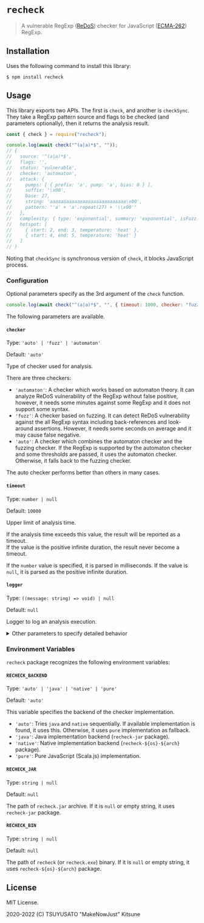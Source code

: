 # `recheck`

> A vulnerable RegExp ([ReDoS][]) checker for JavaScript ([ECMA-262][]) RegExp.

[redos]: https://en.wikipedia.org/wiki/ReDoS
[ecma-262]: https://www.ecma-international.org/ecma-262/11.0/index.html#title

## Installation

Uses the following command to install this library:

```console
$ npm install recheck
```

## Usage

This library exports two APIs. The first is `check`, and another is `checkSync`.
They take a RegExp pattern source and flags to be checked (and parameters optionally),
then it returns the analysis result.

```javascript
const { check } = require("recheck");

console.log(await check("^(a|a)*$", ""));
// {
//   source: '^(a|a)*$',
//   flags: '',
//   status: 'vulnerable',
//   checker: 'automaton',
//   attack: {
//     pumps: [ { prefix: 'a', pump: 'a', bias: 0 } ],
//     suffix: '\x00',
//     base: 27,
//     string: 'aaaaaaaaaaaaaaaaaaaaaaaaaaaa\x00',
//     pattern: "'a' + 'a'.repeat(27) + '\\x00'"
//   },
//   complexity: { type: 'exponential', summary: 'exponential', isFuzz: false },
//   hotspot: [
//     { start: 2, end: 3, temperature: 'heat' },
//     { start: 4, end: 5, temperature: 'heat' }
//   ]
// }
```

Noting that `checkSync` is synchronous version of `check`, it blocks JavaScript process.

### Configuration

Optional parameters specify as the 3rd argument of the `check` function.

```javascript
console.log(await check("^(a|a)*$", "", { timeout: 1000, checker: "fuzz" }));
```

The following parameters are available.

#### `checker`

Type: `'auto' | 'fuzz' | 'automaton'`

Default: `'auto'`

Type of checker used for analysis.

There are three checkers:

- `'automaton'`: A checker which works based on automaton theory.
  It can analyze ReDoS vulnerability of the RegExp without false positive,
  however, it needs some minutes against some RegExp and it does not support some syntax.
- `'fuzz'`: A checker based on fuzzing.
  It can detect ReDoS vulnerability against the all RegExp syntax including back-references
  and look-around assertions. However, it needs some seconds on average and it may cause false
  negative.
- `'auto'`: A checker which combines the automaton checker and the fuzzing checker.
  If the RegExp is supported by the automaton checker and some thresholds are passed,
  it uses the automaton checker. Otherwise, it falls back to the fuzzing checker.

The auto checker performs better than others in many cases.

#### `timeout`

Type: `number | null`

Default: `10000`

Upper limit of analysis time.

If the analysis time exceeds this value, the result will be reported as a timeout.  
If the value is the positive infinite duration, the result never become a timeout.

If the `number` value is specified, it is parsed in milliseconds.
If the value is `null`, it is parsed as the positive infinite duration.

#### `logger`

Type: `((message: string) => void) | null`

Default: `null`

Logger to log an analysis execution.

<details>

<summary>Other parameters to specify detailed behavior</summary>

And, there are other parameters to specify detailed behavior.
They are set to perform better as the default, so it is rare to specify them
and it needs to know the checkers in depth to set the correct value.

#### `maxAttackStringSize`

Type: `number`

Default: `300000`

Maximum length of an attack string.

#### `attackLimit`

Type: `number`

Default: `1500000000`

Upper limit on the number of characters read by the VM during attack string construction.

#### `randomSeed`

Type: `number`

Default: `0`

Seed value for PRNG used by fuzzing.

#### `maxIteration`

Type: `number`

Default: `10`

Maximum number of iterations of genetic algorithm.

#### `seeder`

Type: `'static' | 'dynamic'`

Default: `'static'`

Type of seeder used for constructing the initial generation of fuzzing.

There are two seeders:

- `'static'`: Seeder to construct the initial generation by using static analysis to the given pattern.
- `'dynamic'`: Seeder to construct the initial generation by using dynamic analysis to the given pattern.

#### `maxSimpleRepeatCount`

Type: `number`

Default: `30`

Maximum number of sum of repeat counts for static seeder.

#### `seedingLimit`

Type: `number`

Default: `1000`

Upper limit on the number of characters read by the VM during seeding.

#### `seedingTimeout`

Type: `number | null`

Default: `100`

Upper limit of VM execution time during seeding.

If the `number` value is specified, it is parsed in milliseconds.
If the value is `null`, it is parsed as the positive infinite duration.

#### `maxInitialGenerationSize`

Type: `number`

Default: `500`

Maximum population at the initial generation.

#### `incubationLimit`

Type: `number`

Default: `25000`

Upper limit on the number of characters read by the VM during incubation.

#### `incubationTimeout`

Type: `number | null`

Default: `250`

Upper limit of VM execution time during incubation.

If the `number` value is specified, it is parsed in milliseconds.
If the value is `null`, it is parsed as the positive infinite duration.

#### `maxGeneStringSize`

Type: `number`

Default: `2400`

Maximum length of an attack string on genetic algorithm iterations.

#### `maxGenerationSize`

Type: `number`

Default: `100`

Maximum population at a single generation.

#### `crossoverSize`

Type: `number`

Default: `25`

Number of crossovers in a single generation.

#### `mutationSize`

Type: `number`

Default: `50`

Number of mutations in a single generation.

#### `attackTimeout`

Type: `number | null`

Default: `1000`

The upper limit of the VM execution time when constructing a attack string.

If the execution time exceeds this value, the result will be reported as a vulnerable.

If the `number` value is specified, it is parsed in milliseconds.
If the value is `null`, it is parsed as the positive infinite duration.

#### `maxDegree`

Type: `number`

Default: `4`

Maximum degree for constructing attack string.

#### `heatRatio`

Type: `number`

Default: `0.001`

Ratio of the number of characters read to the maximum number to be considered a hotspot.

#### `accelerationMode`

Type: `'auto' | 'on' | 'off'`

Default: `'auto'`

Mode of acceleration of VM execution.

There are three mode:

- `'auto'`: The automatic mode.
  When it is specified, VM acceleration is used for regular expressions contains no back-reference,
  because back-reference makes VM acceleration slow sometimes.
- `'on'`: The force **on** mode.
- `'off'`: The force **off** mode.

#### `maxRecallStringSize`

Type: `number`

Default: `300000`

Maximum length of an attack string on the recall validation.

#### `recallLimit`

Type: `number`

Default: `1500000000`

Upper limit on the number of characters read on the recall validation.

#### `recallTimeout`

Type: `number | null`

Default: `-1`

Upper limit of recall validation time.

If the recall validation time exceeds this value, the validation is succeeded.
If the negative value is specified, the validation succeeds immediately.

If the `number` value is specified, it is parsed in milliseconds.
If the value is `null`, it is parsed as the positive infinite duration.

Note that Scala.js does not support the recall validation for now.
Please set negative value in this case.

#### `maxRepeatCount`

Type: `number`

Default: `30`

Maximum number of sum of repeat counts.

If this value is exceeded, it switches to use the fuzzing checker.

#### `maxNFASize`

Type: `number`

Default: `35000`

Maximum transition size of NFA to use the automaton checker.

If transition size of NFA (and also DFA because it is larger in general) exceeds this value,
it switches to use the fuzzing checker.

#### `maxPatternSize`

Type: `number`

Default: `1500`

Maximum pattern size to use the automaton checker.

If this value is exceeded, it switches to use the fuzzing checker.

</details>

### Environment Variables

`recheck` package recognizes the following environment variables:

#### `RECHECK_BACKEND`

Type: `'auto' | 'java' | 'native' | 'pure'`

Default: `'auto'`

This variable specifies the backend of the checker implementation.

- `'auto'`: Tries `java` and `native` sequentially. If available implementation is found, it uses this.
  Otherwise, it uses `pure` implementation as fallback.
- `'java'`: Java implementation backend (`recheck-jar` package).
- `'native'`: Native implementation backend (`recheck-${os}-${arch}` package).
- `'pure'`: Pure JavaScript (Scala.js) implementation.

#### `RECHECK_JAR`

Type: `string | null`

Default: `null`

The path of `recheck.jar` archive. If it is `null` or empty string, it uses `recheck-jar` package.

#### `RECHECK_BIN`

Type: `string | null`

Default: `null`

The path of `recheck` (or `recheck.exe`) binary. If it is `null` or empty string, it uses `recheck-${os}-${arch}` package.

## License

MIT License.

2020-2022 (C) TSUYUSATO "MakeNowJust" Kitsune
